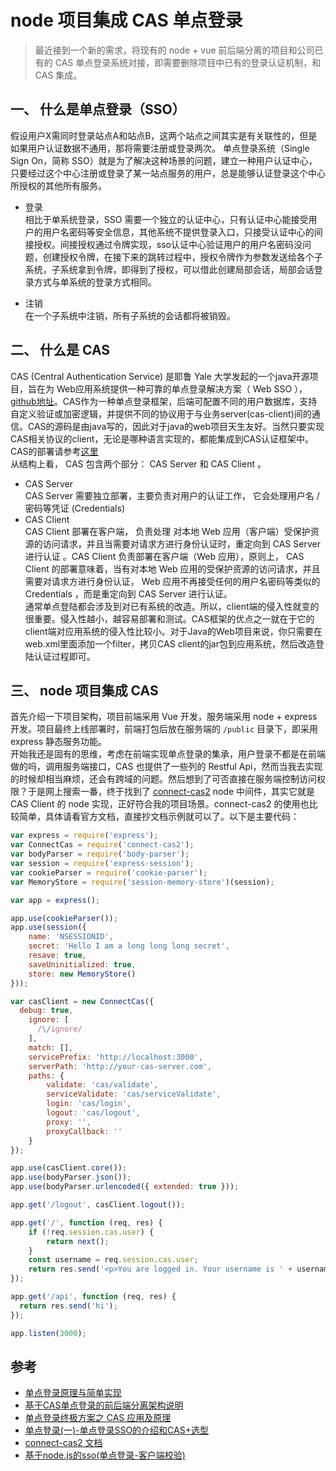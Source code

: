 # node 项目集成 CAS 单点登录
> 最近接到一个新的需求，将现有的 node + vue 前后端分离的项目和公司已有的 CAS 单点登录系统对接，即需要删除项目中已有的登录认证机制，和 CAS 集成。

## 一、 什么是单点登录（SSO）
假设用户X需同时登录站点A和站点B，这两个站点之间其实是有关联性的，但是如果用户认证数据不通用，那将需要注册或登录两次。
单点登录系统（Single Sign On，简称 SSO）就是为了解决这种场景的问题，建立一种用户认证中心，只要经过这个中心注册或登录了某一站点服务的用户，总是能够认证登录这个中心所授权的其他所有服务。

- 登录    
    相比于单系统登录，SSO 需要一个独立的认证中心，只有认证中心能接受用户的用户名密码等安全信息，其他系统不提供登录入口，只接受认证中心的间接授权。间接授权通过令牌实现，sso认证中心验证用户的用户名密码没问题，创建授权令牌，在接下来的跳转过程中，授权令牌作为参数发送给各个子系统，子系统拿到令牌，即得到了授权，可以借此创建局部会话，局部会话登录方式与单系统的登录方式相同。

- 注销    
    在一个子系统中注销，所有子系统的会话都将被销毁。

## 二、 什么是 CAS
CAS (Central Authentication Service) 是耶鲁 Yale 大学发起的一个java开源项目，旨在为 Web应用系统提供一种可靠的单点登录解决方案（ Web SSO ），[github地址](https://github.com/apereo/cas)。CAS作为一种单点登录框架，后端可配置不同的用户数据库，支持自定义验证或加密逻辑，并提供不同的协议用于与业务server(cas-client)间的通信。CAS的源码是由java写的，因此对于java的web项目天生友好。当然只要实现CAS相关协议的client，无论是哪种语言实现的，都能集成到CAS认证框架中。CAS的部署请参考[这里](https://blog.csdn.net/zzq900503/article/details/54693267)     
从结构上看， CAS 包含两个部分： CAS Server 和 CAS Client 。
- CAS Server    
    CAS Server 需要独立部署，主要负责对用户的认证工作， 它会处理用户名 / 密码等凭证 (Credentials)
- CAS Client    
    CAS Client 部署在客户端， 负责处理 对本地 Web 应用（客户端）受保护资源的访问请求，并且当需要对请求方进行身份认证时，重定向到 CAS Server 进行认证 。CAS Client 负责部署在客户端（Web 应用），原则上， CAS Client 的部署意味着，当有对本地 Web 应用的受保护资源的访问请求，并且需要对请求方进行身份认证， Web 应用不再接受任何的用户名密码等类似的 Credentials ，而是重定向到 CAS Server 进行认证。     
    通常单点登陆都会涉及到对已有系统的改造。所以，client端的侵入性就变的很重要。侵入性越小，越容易部署和测试。CAS框架的优点之一就在于它的client端对应用系统的侵入性比较小。对于Java的Web项目来说，你只需要在web.xml里面添加一个filter，拷贝CAS client的jar包到应用系统，然后改造登陆认证过程即可。


## 三、 node 项目集成 CAS
首先介绍一下项目架构，项目前端采用 Vue 开发，服务端采用 node + express 开发。项目最终上线部署时，前端打包后放在服务端的 `/public` 目录下，即采用 express 静态服务功能。        
开始我还是固有的思维，考虑在前端实现单点登录的集承，用户登录不都是在前端做的吗，调用服务端接口，CAS 也提供了一些列的 Restful Api，然而当我去实现的时候却相当麻烦，还会有跨域的问题。然后想到了可否直接在服务端控制访问权限？于是网上搜索一番，终于找到了 [connect-cas2](https://github.com/TencentWSRD/connect-cas2) node 中间件，其实它就是 CAS Client 的 node 实现，正好符合我的项目场景。connect-cas2 的使用也比较简单，具体请看官方文档，直接抄文档示例就可以了。以下是主要代码：
```js
var express = require('express');
var ConnectCas = require('connect-cas2');
var bodyParser = require('body-parser');
var session = require('express-session');
var cookieParser = require('cookie-parser');
var MemoryStore = require('session-memory-store')(session);

var app = express();

app.use(cookieParser());
app.use(session({
    name: 'NSESSIONID',
    secret: 'Hello I am a long long long secret',
    resave: true,
    saveUninitialized: true,
    store: new MemoryStore()
}));

var casClient = new ConnectCas({
  debug: true,
    ignore: [
      /\/ignore/
    ],
    match: [],
    servicePrefix: 'http://localhost:3000',
    serverPath: 'http://your-cas-server.com',
    paths: {
        validate: 'cas/validate',
        serviceValidate: 'cas/serviceValidate',
        login: 'cas/login',
        logout: 'cas/logout',
        proxy: '',
        proxyCallback: ''
    }
});

app.use(casClient.core());
app.use(bodyParser.json());
app.use(bodyParser.urlencoded({ extended: true }));

app.get('/logout', casClient.logout());

app.get('/', function (req, res) {
    if (!req.session.cas.user) {
        return next();
    }
    const username = req.session.cas.user;
    return res.send('<p>You are logged in. Your username is ' + username + '. <a href="/logout">Log Out</a></p>');
});

app.get('/api', function (req, res) {
  return res.send('hi');
});

app.listen(3000);
```

## 参考
- [单点登录原理与简单实现](https://mp.weixin.qq.com/s?__biz=MzU5NTAzNjM0Mw==&mid=2247485480&idx=2&sn=5690b9f36f332bf4e350190ee8bd145f&chksm=fe7959f0c90ed0e600f597c4224a4a9e6c853a193c394e126bad53c80de95be40fd6117194bf&scene=21)
- [基于CAS单点登录的前后端分离架构说明](https://www.imooc.com/article/48995)
- [单点登录终极方案之 CAS 应用及原理](https://blog.csdn.net/xiamiflying/article/details/82794422)
- [单点登录(一)-单点登录SSO的介绍和CAS+选型](https://blog.csdn.net/zzq900503/article/details/54646828)
- [connect-cas2 文档](https://github.com/TencentWSRD/connect-cas2/blob/master/README.zh.md)
- [基于node.js的sso(单点登录-客户端校验)](https://www.jianshu.com/p/097f60be55f0)
